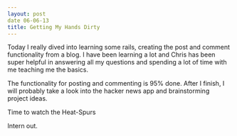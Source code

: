 ```yaml
---
layout: post
date 06-06-13
title: Getting My Hands Dirty
---
```


Today I really dived into learning some rails, creating the post and comment
functionality from a blog. I have been learning a lot and Chris has been 
super helpful in answering all my questions and spending a lot of time with
me teaching me the basics.

The functionality for posting and commenting is 95% done. After I finish, I
will probably take a look into the hacker news app and brainstorming project
ideas.

Time to watch the Heat-Spurs

Intern out.
